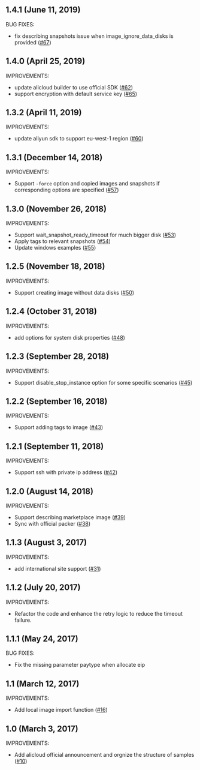 ## 1.4.1 (June 11, 2019)

BUG FIXES:

- fix describing snapshots issue when image_ignore_data_disks is provided ([#67](https://github.com/alibaba/packer-provider/pull/67))

## 1.4.0 (April 25, 2019)

IMPROVEMENTS:

- update alicloud builder to use official SDK ([#62](https://github.com/alibaba/packer-provider/pull/62))
- support encryption with default service key ([#65](https://github.com/alibaba/packer-provider/pull/65))

## 1.3.2 (April 11, 2019)

IMPROVEMENTS:

- update aliyun sdk to support eu-west-1 region ([#60](https://github.com/alibaba/packer-provider/pull/60))

## 1.3.1 (December 14, 2018)

IMPROVEMENTS:

- Support `-force` option and copied images and snapshots if corresponding options are specified ([#57](https://github.com/alibaba/packer-provider/pull/57))

## 1.3.0 (November 26, 2018)

IMPROVEMENTS:

- Support wait_snapshot_ready_timeout for much bigger disk ([#53](https://github.com/alibaba/packer-provider/pull/53))
- Apply tags to relevant snapshots ([#54](https://github.com/alibaba/packer-provider/pull/54))
- Update windows examples ([#55](https://github.com/alibaba/packer-provider/pull/55))

## 1.2.5 (November 18, 2018)

IMPROVEMENTS:

- Support creating image without data disks ([#50](https://github.com/alibaba/packer-provider/pull/50))

## 1.2.4 (October 31, 2018)

IMPROVEMENTS:

- add options for system disk properties ([#48](https://github.com/alibaba/packer-provider/pull/48))

## 1.2.3 (September 28, 2018)

IMPROVEMENTS:

- Support disable_stop_instance option for some specific scenarios ([#45](https://github.com/alibaba/packer-provider/pull/45))

## 1.2.2 (September 16, 2018)

IMPROVEMENTS:

- Support adding tags to image ([#43](https://github.com/alibaba/packer-provider/pull/43))

## 1.2.1 (September 11, 2018)

IMPROVEMENTS:

- Support ssh with private ip address ([#42](https://github.com/alibaba/packer-provider/pull/42))

## 1.2.0 (August 14, 2018)

IMPROVEMENTS:

- Support describing marketplace image ([#39](https://github.com/alibaba/packer-provider/pull/39))
- Sync with official packer ([#38](https://github.com/alibaba/packer-provider/pull/38))

## 1.1.3 (August 3, 2017)

IMPROVEMENTS:

- add international site support ([#31](https://github.com/alibaba/packer-provider/pull/31))

## 1.1.2 (July 20, 2017)

IMPROVEMENTS:

- Refactor the code and enhance the retry logic to reduce the timeout failure.

## 1.1.1 (May 24, 2017)

BUG FIXES:

- Fix the missing parameter paytype when allocate eip

## 1.1 (March 12, 2017)

IMPROVEMENTS:

- Add local image import function ([#16](https://github.com/alibaba/packer-provider/pull/16))

## 1.0 (March 3, 2017)

IMPROVEMENTS:

- Add alicloud official announcement and orgnize the structure of samples ([#10](https://github.com/alibaba/packer-provider/pull/10))
